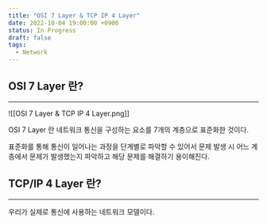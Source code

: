 ```yaml
---
title: "OSI 7 Layer & TCP IP 4 Layer"
date: 2022-10-04 19:00:00 +0900
status: In Progress
draft: false
tags:
  - Network
---
```


## OSI 7 Layer 란?

---

![[OSI 7 Layer & TCP IP 4 Layer.png]]

OSI 7 Layer 란 네트워크 통신을 구성하는 요소를 7개의 계층으로 표준화한 것이다.

표준화를 통해 통신이 일어나는 과정을 단계별로 파악할 수 있어서 문제 발생 시 어느 계층에서 문제가 발생했는지 파악하고 해당 문제를 해결하기 용이해진다.

## TCP/IP 4 Layer 란?

---

우리가 실제로 통신에 사용하는 네트워크 모델이다.
